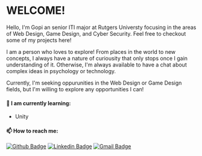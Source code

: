 # WELCOME!

Hello, I'm Gopi an senior ITI major at Rutgers Universty focusing in the areas of Web Design, Game Design, and Cyber Security. Feel free to checkout some of my projects here!
  
I am a person who loves to explore! From places in the world to new concepts, I always have a nature of curiousity that only stops once I gain understanding of it. Otherwise, I'm always available to have a chat about complex ideas in psychology or technology.

Currently, I'm seeking oppurunities in the Web Design or Game Design fields, but I'm willing to explore any opportunities I can!

#### 🌱 I am currently learning:
- Unity

#### 📫 How to reach me:
[![Github Badge](http://img.shields.io/badge/-Github-black?style=flat-square&logo=github&link=https://github.com/OrangeWiz)](https://github.com/OrangeWiz) 
[![Linkedin Badge](https://img.shields.io/badge/-LinkedIn-blue?style=flat-square&logo=Linkedin&logoColor=white&link=https://www.linkedin.com/in/gkr9/)](https://www.linkedin.com/in/gkr9/)
[![Gmail Badge](https://img.shields.io/badge/-Gmail-d14836?style=flat-square&logo=Gmail&logoColor=white&link=mailto:gopi.rayini@gmail.com)](mailto:gopi.rayini@gmail.com)

<!--[![Indrajeet's github stats](https://github-readme-stats.vercel.app/api?username=OrangeWiz&count_private=true&include_all_commits=true&theme=radical)](https://google.com)-->
